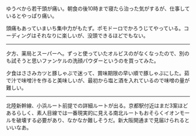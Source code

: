 ゆうべから若干頭が痛い。朝食の後10時まで寝たら治った気がするが、仕事しているとやっぱり痛い。

頭痛もあっていまいち集中力がもたず。ポモドーロでかろうじてやっている。コーディングはそれなりに楽しいが、没頭できるほどでもない。

---

夕方、薬局とスーパーへ。ずっと使っていたオルビスのがなくなったので、別のも試そうと思いファンケルの洗顔パウダーというのを買ってみた。

夕食はささみカツと豚しゃぶで迷って、賞味期限の早い順で豚しゃぶにした。茹で汁で味噌汁を作ると美味しいが、最初から塩と酒を入れているので味噌の量が難しい。

---

北陸新幹線、小浜ルート前提での詳細ルートが出る。京都駅付近はまだ3案ほどあるらしく、素人目線では一番現実的に見える南北ルートもおそらくイオンモールを破壊する必要があり、なかなか難しそうだ。新大阪開通まで見届けられるといいなあ。
